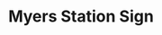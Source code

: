 ---
layout: post
title: Myers Station Sign
location: Lake Tahoe, CA
tags:
- signs
thumb: /images/portfolio/myers-station-sign.jpg
images: 
- /images/portfolio/myers-station-sign.jpg
imgurl:
---